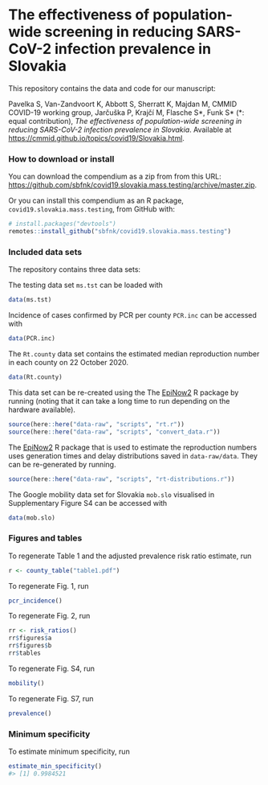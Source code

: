 
<!-- README.md is generated from README.Rmd. Please edit that file -->

# The effectiveness of population-wide screening in reducing SARS-CoV-2 infection prevalence in Slovakia

This repository contains the data and code for our manuscript:

Pavelka S, Van-Zandvoort K, Abbott S, Sherratt K, Majdan M, CMMID
COVID-19 working group, Jarčuška P, Krajčí M, Flasche S*, Funk S* (\*:
equal contribution), *The effectiveness of population-wide screening in
reducing SARS-CoV-2 infection prevalence in Slovakia*. Available at
<https://cmmid.github.io/topics/covid19/Slovakia.html>.

### How to download or install

You can download the compendium as a zip from from this URL:
<https://github.com/sbfnk/covid19.slovakia.mass.testing/archive/master.zip>.

Or you can install this compendium as an R package,
`covid19.slovakia.mass.testing`, from GitHub with:

``` r
# install.packages("devtools")
remotes::install_github("sbfnk/covid19.slovakia.mass.testing")
```

### Included data sets

The repository contains three data sets:

The testing data set `ms.tst` can be loaded with

``` r
data(ms.tst)
```

Incidence of cases confirmed by PCR per county `PCR.inc` can be accessed
with

``` r
data(PCR.inc)
```

The `Rt.county` data set contains the estimated median reproduction
number in each county on 22 October 2020.

``` r
data(Rt.county)
```

This data set can be re-created using the The
[EpiNow2](https://epiforecasts.io/EpiNow2/) R package by running (noting
that it can take a long time to run depending on the hardware
available).

``` r
source(here::here("data-raw", "scripts", "rt.r"))
source(here::here("data-raw", "scripts", "convert_data.r"))
```

The [EpiNow2](https://epiforecasts.io/EpiNow2/) R package that is used
to estimate the reproduction numbers uses generation times and delay
distributions saved in `data-raw/data`. They can be re-generated by
running.

``` r
source(here::here("data-raw", "scripts", "rt-distributions.r"))
```

The Google mobility data set for Slovakia `mob.slo` visualised in
Supplementary Figure S4 can be accessed with

``` r
data(mob.slo)
```

### Figures and tables

To regenerate Table 1 and the adjusted prevalence risk ratio estimate,
run

``` r
r <- county_table("table1.pdf")
```

To regenerate Fig. 1, run

``` r
pcr_incidence()
```

To regenerate Fig. 2, run

``` r
rr <- risk_ratios()
rr$figures$a
rr$figures$b
rr$tables
```

To regenerate Fig. S4, run

``` r
mobility()
```

To regenerate Fig. S7, run

``` r
prevalence()
```

### Minimum specificity

To estimate minimum specificity, run

``` r
estimate_min_specificity()
#> [1] 0.9984521
```
